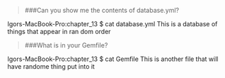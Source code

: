 >###Can you show me the contents of database.yml?

Igors-MacBook-Pro:chapter_13 $ cat database.yml
This
is
a
database
of things
that appear in ran
dom
order

>###What is in your Gemfile?

Igors-MacBook-Pro:chapter_13 $ cat Gemfile
This is another file
that will have
randome thing
put into it
